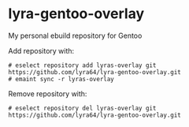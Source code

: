 # lyra-gentoo-overlay
My personal ebuild repository for Gentoo

Add repository with:
```
# eselect repository add lyras-overlay git https://github.com/lyra64/lyra-gentoo-overlay.git
# emaint sync -r lyras-overlay
```

Remove repository with:
```
# eselect repository del lyras-overlay git https://github.com/lyra64/lyra-gentoo-overlay.git
```
